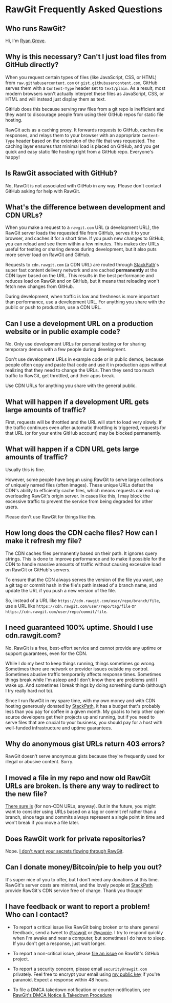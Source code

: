 # RawGit Frequently Asked Questions

## Who runs RawGit?

Hi, I'm [Ryan Grove](http://wonko.com/).

## Why is this necessary? Can't I just load files from GitHub directly?

When you request certain types of files (like JavaScript, CSS, or HTML) from
`raw.githubusercontent.com` or `gist.githubusercontent.com`, GitHub serves them
with a `Content-Type` header set to `text/plain`. As a result, most modern
browsers won't actually interpret these files as JavaScript, CSS, or HTML and
will instead just display them as text.

GitHub does this because serving raw files from a git repo is inefficient and
they want to discourage people from using their GitHub repos for static file
hosting.

RawGit acts as a caching proxy. It forwards requests to GitHub, caches the
responses, and relays them to your browser with an appropriate `Content-Type`
header based on the extension of the file that was requested. The caching layer
ensures that minimal load is placed on GitHub, and you get quick and easy static
file hosting right from a GitHub repo. Everyone's happy!

## Is RawGit associated with GitHub?

No, RawGit is not associated with GitHub in any way. Please don't contact GitHub
asking for help with RawGit.

## What's the difference between development and CDN URLs?

When you make a request to a `rawgit.com` URL (a development URL), the RawGit server loads the requested file from GitHub, serves it to your browser, and caches it for a short time. If you push new changes to GitHub, you can reload and see them within a few minutes. This makes dev URLs useful for testing or sharing demos during development, but it also puts more server load on RawGit and GitHub.

Requests to `cdn.rawgit.com` (a CDN URL) are routed through [StackPath](https://stackpath.com/)'s super fast content delivery network and are cached **permanently** at the CDN layer based on the URL. This results in the best performance and reduces load on RawGit and on GitHub, but it means that reloading won't fetch new changes from GitHub.

During development, when traffic is low and freshness is more important than performance, use a development URL. For anything you share with the public or push to production, use a CDN URL.

## Can I use a development URL on a production website or in public example code?

No. Only use development URLs for personal testing or for sharing temporary demos with a few people during development.

Don't use development URLs in example code or in public demos, because people often copy and paste that code and use it in production apps without realizing that they need to change the URLs. Then they send too much traffic to RawGit, get throttled, and their apps break.

Use CDN URLs for anything you share with the general public.

## What will happen if a development URL gets large amounts of traffic?

First, requests will be throttled and the URL will start to load very slowly. If the traffic continues even after automatic throttling is triggered, requests for that URL (or for your entire GitHub account) may be blocked permanently.

## What will happen if a CDN URL gets large amounts of traffic?

Usually this is fine.

However, some people have begun using RawGit to serve large collections of uniquely named files (often images). These unique URLs defeat the CDN's ability to efficiently cache files, which means requests can end up overloading RawGit's origin server. In cases like this, I may block the excessive traffic to prevent the service from being degraded for other users.

Please don't use RawGit for things like this.

## How long does the CDN cache files? How can I make it refresh my file?

The CDN caches files permanently based on their path. It ignores query strings.
This is done to improve performance and to make it possible for the CDN to
handle massive amounts of traffic without causing excessive load on RawGit or
GitHub's servers.

To ensure that the CDN always serves the version of the file you want, use a git
tag or commit hash in the file's path instead of a branch name, and update the
URL if you push a new version of the file.

So, instead of a URL like `https://cdn.rawgit.com/user/repo/branch/file`, use a
URL like `https://cdn.rawgit.com/user/repo/tag/file` or
`https://cdn.rawgit.com/user/repo/commit/file`.

## I need guaranteed 100% uptime. Should I use cdn.rawgit.com?

No. RawGit is a free, best-effort service and cannot provide any uptime or
support guarantees, even for the CDN.

While I do my best to keep things running, things sometimes go wrong. Sometimes
there are network or provider issues outside my control. Sometimes abusive
traffic temporarily affects response times. Sometimes things break while I'm
asleep and I don't know there are problems until I wake up. And sometimes I
break things by doing something dumb (although I try really hard not to).

Since I run RawGit in my spare time, with my own money and with CDN hosting
generously donated by [StackPath](https://stackpath.com/), it has a budget
that's probably less than you pay for coffee in a given month. My goal is to
help other open source developers get their projects up and running, but if you
need to serve files that are crucial to your business, you should pay for a host
with well-funded infrastructure and uptime guarantees.

## Why do anonymous gist URLs return 403 errors?

RawGit doesn't serve anonymous gists because they're frequently used for illegal
or abusive content. Sorry.

## I moved a file in my repo and now old RawGit URLs are broken. Is there any way to redirect to the new file?

[There sure
is](https://github.com/rgrove/rawgit/wiki/How-to-redirect-a-RawGit-URL-to-another-URL-or-GitHub-file)
(for non-CDN URLs, anyway). But in the future, you might want to consider using
URLs based on a tag or commit ref rather than a branch, since tags and commits
always represent a single point in time and won't break if you move a file
later.

## Does RawGit work for private repositories?

Nope. [I don't want your secrets flowing through RawGit](https://github.com/rgrove/rawgit/issues/62).

## Can I donate money/Bitcoin/pie to help you out?

It's super nice of you to offer, but I don't need any donations at this time.
RawGit's server costs are minimal, and the lovely people at
[StackPath](https://stackpath.com/) provide RawGit's CDN service free of charge.
Thank you though!

## I have feedback or want to report a problem! Who can I contact?

-   To report a critical issue like RawGit being broken or to share general
    feedback, send a tweet to [@rawgit](https://twitter.com/rawgit) or
    [@yaypie](https://twitter.com/yaypie). I try to respond quickly when I'm
    awake and near a computer, but sometimes I do have to sleep. If you don't
    get a response, just wait longer.

-   To report a non-critical issue, please
    [file an issue](https://github.com/rgrove/rawgit/issues) on RawGit's GitHub
    project.

-   To report a security concern, please email `security@rawgit.com` privately.
    Feel free to encrypt your email using [my public key](https://rawgit.com/public-key.txt)
    if you're paranoid. Expect a response within 48 hours.

-   To file a DMCA takedown notification or counter-notification, see
    [RawGit's DMCA Notice & Takedown Procedure](DMCA.md)
